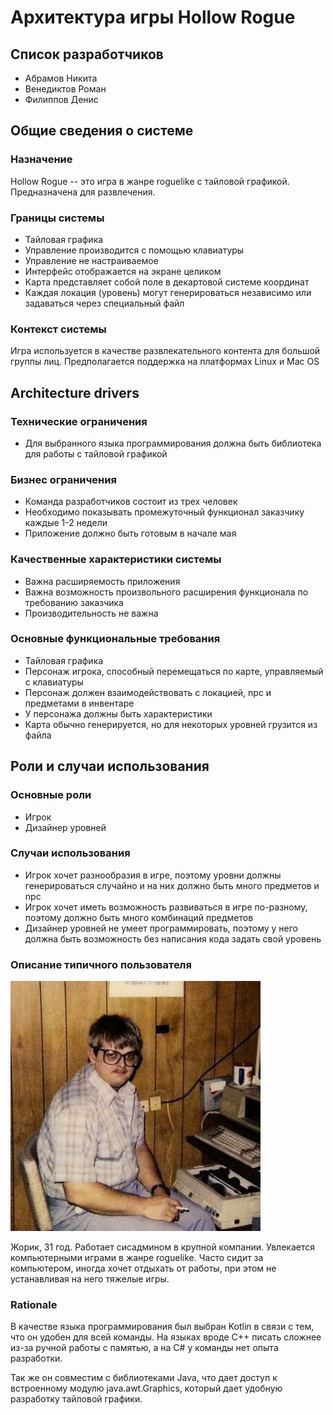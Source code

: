 # Архитектура игры Hollow Rogue

## Список разработчиков

- Абрамов Никита
- Венедиктов Роман
- Филиппов Денис

## Общие сведения о системе
### Назначение

Hollow Rogue -- это игра в жанре roguelike с тайловой графикой.
Предназначена для развлечения.

### Границы системы
- Тайловая графика
- Управление производится с помощью клавиатуры
- Управление не настраиваемое
- Интерфейс отображается на экране целиком
- Карта представляет собой поле в декартовой системе координат
- Каждая локация (уровень) могут генерироваться независимо или задаваться через специальный файл

### Контекст системы

Игра используется в качестве развлекательного контента для большой группы лиц. Предполагается поддержка на платформах Linux и Mac OS

## Architecture drivers

### Технические ограничения
- Для выбранного языка программирования должна быть библиотека для работы с тайловой графикой

### Бизнес ограничения
- Команда разработчиков состоит из трех человек
- Необходимо показывать промежуточный функционал заказчику каждые 1-2 недели
- Приложение должно быть готовым в начале мая

### Качественные характеристики системы
- Важна расширяемость приложения
- Важна возможность произвольного расширения функционала по требованию заказчика
- Производительность не важна

### Основные функциональные требования
- Тайловая графика
- Персонаж игрока, способный перемещаться по карте, управляемый с клавиатуры
- Персонаж должен взаимодействовать с локацией, npc и предметами в инвентаре
- У персонажа должны быть характеристики
- Карта обычно генерируется, но для некоторых уровней грузится из файла

## Роли и случаи использования

### Основные роли
- Игрок
- Дизайнер уровней

### Случаи использования
- Игрок хочет разнообразия в игре, поэтому уровни должны генерироваться случайно и на них должно быть много предметов и npc
- Игрок хочет иметь возможность развиваться в игре по-разному, поэтому должно быть много комбинаций предметов
- Дизайнер уровней не умеет программировать, поэтому у него должна быть возможность без написания кода задать свой уровень

### Описание типичного пользователя

<img src="user.jpeg" alt="drawing" style="width:400px;"/>

Жорик, 31 год. Работает сисадмином в крупной компании. 
Увлекается компьютерными играми в жанре roguelike.
Часто сидит за компьютером, иногда хочет отдыхать от работы, при этом не устанавливая на него тяжелые игры. 

### Rationale
В качестве языка программирования был выбран Kotlin в связи с тем, что он удобен для всей команды. 
На языках вроде C++ писать сложнее из-за ручной работы с памятью, а на C# у команды нет опыта разработки.

Так же он совместим с библиотеками Java, что дает доступ к встроенному модулю java.awt.Graphics, который дает удобную 
разработку тайловой графики.